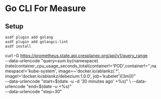 # Go CLI For Measure

## Setup
``` sh
asdf plugin add golang
asdf plugin add golangci-lint
asdf install
```

curl -G https://prometheus.state.api.cresplanex.org/api/v1/query_range \
  --data-urlencode "query=sum by(namespace) (rate(container_cpu_usage_seconds_total{container!='POD',container!='',namespace!='kube-system', image=~'docker.io/ablankz/.*',  image!='docker.io/ablankz/debezium:1.0.0', job='kubelet'}[3m]))" \
  --data-urlencode "start=$(date -u -d '30 minutes ago' +%s)" \
  --data-urlencode "end=$(date -u +%s)" \
  --data-urlencode "step=30"